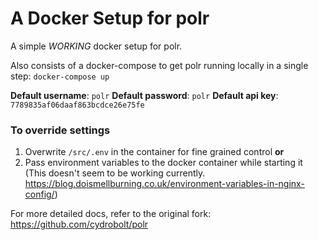 # A Docker Setup for polr

A simple *WORKING* docker setup for polr.

Also consists of a docker-compose to get polr running locally in a single step: `docker-compose up`

**Default username**: `polr`
**Default password**: `polr` 
**Default api key**: `7789835af06daaf863bcdce26e75fe`

### To override settings

1. Overwrite `/src/.env` in the container for fine grained control
**or**
2. Pass environment variables to the docker container while starting it (This doesn't seem to be working currently. https://blog.doismellburning.co.uk/environment-variables-in-nginx-config/)


For more detailed docs, refer to the original fork: https://github.com/cydrobolt/polr

